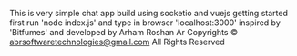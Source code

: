 This is very simple chat app build using socketio and vuejs 
getting started first run 'node index.js' and type in browser 'localhost:3000'
inspired by 'Bitfumes' and developed by Arham Roshan Ar Copyrights © abrsoftwaretechnologies@gmail.com All Rights Reserved